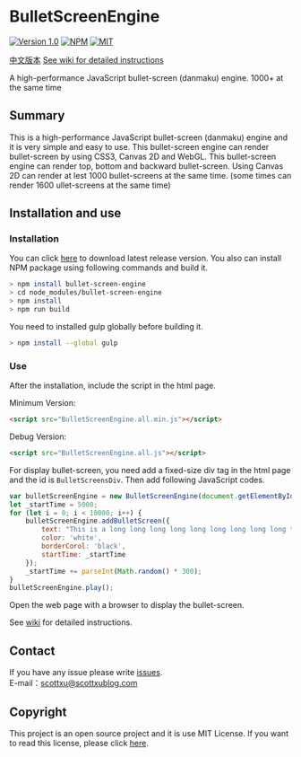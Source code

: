 # BulletScreenEngine
[![Version 1.0](https://img.shields.io/badge/version-1.0-brightgreen.svg?style=flat-square)](https://github.com/iamscottxu/BulletScreenEngine/releases/tag/1.0)
[![NPM](https://img.shields.io/npm/v/bullet-screen-engine.svg?style=flat-square)](https://www.npmjs.com/package/bullet-screen-engine)
[![MIT](https://img.shields.io/github/license/mashape/apistatus.svg?style=flat-square)](https://github.com/iamscottxu/BulletScreenEngine/blob/master/LICENSE)

[中文版本](https://github.com/iamscottxu/BulletScreenEngine/blob/master/README.md)
[See wiki for detailed instructions](https://github.com/iamscottxu/BulletScreenEngine/wiki)

A high-performance JavaScript bullet-screen (danmaku) engine. 1000+ at the same time

## Summary
This is a high-performance JavaScript bullet-screen (danmaku) engine and it is very simple and easy to use. This bullet-screen engine can render bullet-screen by using CSS3, Canvas 2D and WebGL. This bullet-screen engine can render top, bottom and backward bullet-screen. Using Canvas 2D can render at lest 1000 bullet-screens at the same time. (some times can render 1600 ullet-screens at the same time)

## Installation and use
### Installation
You can click [here](https://github.com/iamscottxu/BulletScreenEngine/releases/tag/1.0) to download latest release version. You also can install NPM package using following commands and build it.
```Bash
> npm install bullet-screen-engine
> cd node_modules/bullet-screen-engine
> npm install
> npm run build
```
You need to installed gulp globally before building it. 
```Bash
> npm install --global gulp
```
### Use
After the installation, include the script in the html page.

Minimum Version:
```Html
<script src="BulletScreenEngine.all.min.js"></script>
```
Debug Version:
```Html
<script src="BulletScreenEngine.all.js"></script>
```
For display bullet-screen, you need add a fixed-size div tag in the html page and the id is `BulletScreensDiv`. Then add following JavaScript codes.
```JavaScript
var bulletScreenEngine = new BulletScreenEngine(document.getElementById('BulletScreensDiv'));
let _startTime = 5000;
for (let i = 0; i < 10000; i++) {
    bulletScreenEngine.addBulletScreen({
        text: "This is a long long long long long long long long long test(^_^)",
        color: 'white',
        borderCorol: 'black',
        startTime: _startTime
    });
    _startTime += parseInt(Math.random() * 300);
}
bulletScreenEngine.play();
```
Open the web page with a browser to display the bullet-screen. 

See [wiki](https://github.com/iamscottxu/BulletScreenEngine/wiki) for detailed instructions.

## Contact
If you have any issue please write [issues](https://github.com/iamscottxu/BulletScreenEngine/issues).<br/>
E-mail：[scottxu@scottxublog.com](mailto:scottxu@scottxublog.com)

## Copyright
This project is an open source project and it is use MIT License. If you want to read this license, please click [here](https://github.com/iamscottxu/BulletScreenEngine/blob/master/LICENSE).